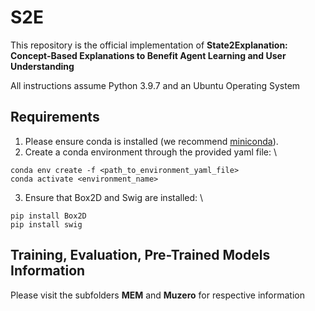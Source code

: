 # S2E 
This repository is the official implementation of **State2Explanation: Concept-Based Explanations to Benefit Agent Learning and User Understanding**


All instructions assume Python 3.9.7 and an Ubuntu Operating System

## Requirements 
1) Please ensure conda is installed (we recommend [miniconda](https://docs.conda.io/en/latest/miniconda.html)). 
2) Create a conda environment through the provided yaml file: \
```
conda env create -f <path_to_environment_yaml_file> 
conda activate <environment_name>
```
3) Ensure that Box2D and Swig are installed: \
```
pip install Box2D 
pip install swig
```

## Training, Evaluation, Pre-Trained Models Information

Please visit the subfolders **MEM** and **Muzero** for respective information
